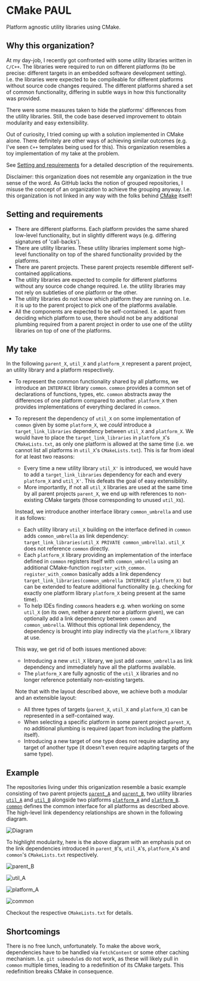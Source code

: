 # CMake PAUL

Platform agnostic utility libraries using CMake.

## Why this organization?

At my day-job, I recently got confronted with some utility libraries written in `C/C++`.
The libraries were required to run on different platforms (to be precise: different targets in an embedded software development setting).
I.e. the libraries were expected to be compileable for different platforms without source code changes required.
The different platforms shared a set of common functionality, differing in subtle ways in how this functionality was provided.

There were some measures taken to hide the platforms' differences from the utility libraries.
Still, the code base deserved improvement to obtain modularity and easy extensibility.

Out of curiosity, I tried coming up with a solution implemented in CMake alone.
There definitely are other ways of achieving similar outcomes (e.g. I've seen `C++` templates being used for this).
This organization resembles a toy implementation of my take at the problem.

See [Setting and requirements](#setting-and-requirements) for a detailed description of the requirements.

Disclaimer: this organization does not resemble any organization in the true sense of the word.
As GitHub lacks the notion of grouped repositories, I misuse the concept of an organization to achieve the grouping anyway.
I.e. this organization is not linked in any way with the folks behind [CMake](https://cmake.org/) itself!

## Setting and requirements

- There are different platforms.
  Each platform provides the same shared low-level functionality, but in slightly different ways (e.g. differing signatures of 'call-backs').
- There are utility libraries.
  These utility libraries implement some high-level functionality on top of the shared functionality provided by the platforms.
- There are parent projects.
  These parent projects resemble different self-contained applications.
- The utility libraries are expected to compile for different platforms without any source code change required.
  I.e. the utility libraries may not rely on subtleties of one platform or the other.
- The utility libraries do not know which platform they are running on.
  I.e. it is up to the parent project to pick one of the platforms available.
- All the components are expected to be self-contained.
  I.e. apart from deciding which platform to use, there should not be any additional plumbing required from a parent project in order to use one of the utility libraries on top of one of the platforms.

## My take

In the following `parent_X`, `util_X` and `platform_X` represent a parent project, an utility library and a platform respectively.

- To represent the common functionality shared by all platforms, we introduce an `INTERFACE` library `common`.
  `common` provides a common set of declarations of functions, types, etc.
  `common` abstracts away the differences of one platform compared to another.
  `platform_X` then provides implementations of everything declared in `common`.
- To represent the dependency of `util_X` on some implementation of `common` given by some `platform_X`, we _could_ introduce a `target_link_libraries` dependency between `util_X` and `platform_X`.
  We would have to place the `target_link_libraries` in `platform_X`'s `CMakeLists.txt`, as only one platform is allowed at the same time (i.e. we cannot list all platforms in `util_X`'s `CMakeLists.txt`).
  This is far from ideal for at least two reasons:
  - Every time a new utility library `util_X'` is introduced, we would have to add a `target_link_libraries` dependency for each and every `platform_X` and `util_X'`.
    This defeats the goal of easy extensibility.
  - More importantly, if not all `util_X` libraries are used at the same time by all parent projects `parent_X`, we end up with references to non-existing CMake targets (those corresponding to unused `util_X`s).

  Instead, we introduce another interface library `common_umbrella` and use it as follows:
  - Each utility library `util_X` building on the interface defined in `common` adds `common_umbrella` as link dependency: `target_link_libraries(util_X PRIVATE common_umbrella)`.
    `util_X` does not reference `common` directly.
  - Each `platform_X` library providing an implementation of the interface defined in `common` registers itself with `common_umbrella` using an additional CMake-function `register_with_common`.
    `register_with_common` basically adds a link dependency `target_link_libraries(common_umbrella INTERFACE platform_X)` but can be extended to feature additional functionality (e.g. checking for exactly one platform library `platform_X` being present at the same time).
  - To help IDEs finding `common`s headers e.g. when working on some `util_X` (on its own, neither a parent nor a platform given), we can optionally add a link dependency between `common` and `common_umbrella`.
    Without this optional link dependency, the dependency is brought into play indirectly via the `platform_X` library at use.

  This way, we get rid of both issues mentioned above:
  - Introducing a new `util_X` library, we just add `common_umbrella` as link dependency and immediately have all the platforms available.
  - The `platform_X` are fully agnostic of the `util_X` libraries and no longer reference potentially non-existing targets.

  Note that with the layout described above, we achieve both a modular and an extensible layout:
  - All three types of targets (`parent_X`, `util_X` and `platform_X`) can be represented in a self-contained way.
  - When selecting a specific platform in some parent project `parent_X`, no additional plumbing is required (apart from including the platform itself).
  - Introducing a new target of one type does not require adapting any target of another type (it doesn't even require adapting targets of the same type).

## Example

The repositories living under this origanization resemble a basic example consisting of two parent projects [`parent_A`](https://github.com/cmake-paul/parent_a) and [`parent_B`](https://github.com/cmake-paul/parent_b), two utility libraries [`util_A`](https://github.com/cmake-paul/util_a) and [`util_B`](https://github.com/cmake-paul/util_b) alongside two platforms [`platform_A`](https://github.com/cmake-paul/platform_a) and [`platform_B`](https://github.com/cmake-paul/platform_b).
[`common`](https://github.com/cmake-paul/common) defines the common interface for all platforms as described above.
The high-level link dependency relationships are shown in the following diagram.

![Diagram](img/diagram.svg)

To highlight modularity, here is the above diagram with an emphasis put on the link dependencies introduced in `parent_B`'s, `util_A`'s, `platform_A`'s and `common`'s `CMakeLists.txt` respectively.

![parent_B](img/parent_B.svg)

![util_A](img/util_A.svg)

![platform_A](img/platform_A.svg)

![common](img/common.svg)

Checkout the respective `CMakeLists.txt` for details.

## Shortcomings

There is no free lunch, unfortunately.
To make the above work, dependencies have to be handled via `FetchContent` or some other caching mechanism.
I.e. `git submodule`s do not work, as these will likely pull in `common` multiple times, leading to a redefinition of its CMake targets.
This redefinition breaks CMake in consequence.
